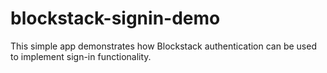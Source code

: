 # blockstack-signin-demo
This simple app demonstrates how Blockstack authentication can be used to implement sign-in functionality.
